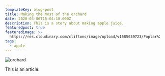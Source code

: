 ```yaml
---
templateKey: blog-post
title: Making the most of the orchard
date: 2020-03-06T15:04:10.000Z
description: This is a story about making apple juice.
featuredpost: true
featuredimage: >-
  https://res.cloudinary.com/cliftonc/image/upload/v1585639723/Poplar%20Farm/IMG_20170415_155043_dywhga.jpg
tags:
  - apple
---
```

![orchard](https://res.cloudinary.com/cliftonc/image/upload/v1585639614/Poplar%20Farm/IMG_20160904_160747_hixwz0.jpg)

This is an article.